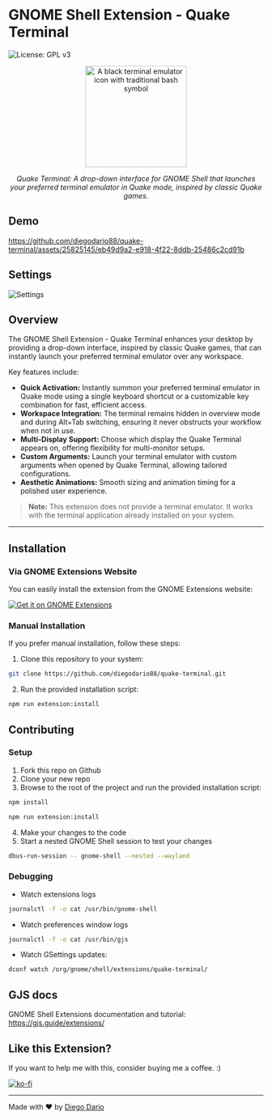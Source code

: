 # GNOME Shell Extension - Quake Terminal

![License: GPL v3](https://img.shields.io/badge/License-GPL%20v3-blue.svg)

<p align="center">
  <img src="assets/terminal.png" width="200" alt="A black terminal emulator icon with traditional bash symbol" />
</p>

<p align="center"><em>Quake Terminal: A drop-down interface for GNOME Shell that launches your preferred terminal emulator in Quake mode, inspired by classic Quake games.</em></p>

## Demo

https://github.com/diegodario88/quake-terminal/assets/25825145/eb49d9a2-e918-4f22-8ddb-25486c2cd91b

## Settings

![Settings](assets/screenshot-settings.png)

## Overview

The GNOME Shell Extension - Quake Terminal enhances your desktop by providing a drop-down interface, inspired by classic Quake games, that can instantly launch your preferred terminal emulator over any workspace.

Key features include:

- **Quick Activation:** Instantly summon your preferred terminal emulator in Quake mode using a single keyboard shortcut or a customizable key combination for fast, efficient access.
- **Workspace Integration:** The terminal remains hidden in overview mode and during Alt+Tab switching, ensuring it never obstructs your workflow when not in use.
- **Multi-Display Support:** Choose which display the Quake Terminal appears on, offering flexibility for multi-monitor setups.
- **Custom Arguments:** Launch your terminal emulator with custom arguments when opened by Quake Terminal, allowing tailored configurations.
- **Aesthetic Animations:** Smooth sizing and animation timing for a polished user experience.

> **Note:** This extension does not provide a terminal emulator. It works with the terminal application already installed on your system.

---

## Installation

### Via GNOME Extensions Website

You can easily install the extension from the GNOME Extensions website:

[![Get it on GNOME Extensions](assets/get_it_on_gnome_extensions.png)](https://extensions.gnome.org/extension/6307/quake-terminal)

### Manual Installation

If you prefer manual installation, follow these steps:

1. Clone this repository to your system:

```bash
git clone https://github.com/diegodario88/quake-terminal.git
```

2. Run the provided installation script:

```bash
npm run extension:install
```

## Contributing

### Setup

1. Fork this repo on Github
2. Clone your new repo
3. Browse to the root of the project and run the provided installation script:

```bash
npm install
```

```bash
npm run extension:install
```

4. Make your changes to the code
5. Start a nested GNOME Shell session to test your changes

```bash
dbus-run-session -- gnome-shell --nested --wayland
```

### Debugging

- Watch extensions logs

```bash
journalctl -f -o cat /usr/bin/gnome-shell
```

- Watch preferences window logs

```bash
journalctl -f -o cat /usr/bin/gjs
```

- Watch GSettings updates:

```bash
dconf watch /org/gnome/shell/extensions/quake-terminal/
```

## GJS docs

GNOME Shell Extensions documentation and tutorial: https://gjs.guide/extensions/

## Like this Extension?

If you want to help me with this, consider buying me a coffee. :)

[![ko-fi](https://ko-fi.com/img/githubbutton_sm.svg)](https://ko-fi.com/Y8Y8Q12UV)

---

Made with ❤️ by [Diego Dario](https://github.com/diegodario88)
